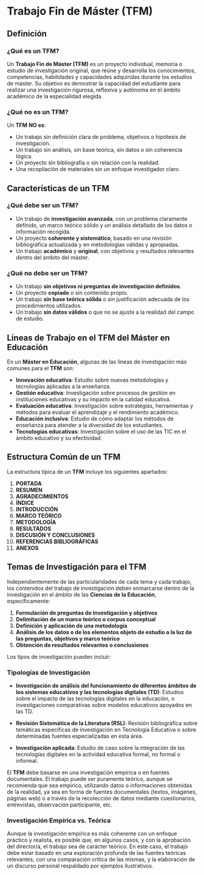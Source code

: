 # Trabajo Fin de Máster (TFM)

## Definición

### ¿Qué es un TFM?

Un **Trabajo Fin de Máster (TFM)** es un proyecto individual, memoria o estudio de investigación original, que reúne y desarrolla los conocimientos, competencias, habilidades y capacidades adquiridas durante los estudios de máster. Su objetivo es demostrar la capacidad del estudiante para realizar una investigación rigurosa, reflexiva y autónoma en el ámbito académico de la especialidad elegida.

### ¿Qué no es un TFM?

Un **TFM** **NO es**:

- Un trabajo sin definición clara de problema, objetivos o hipótesis de investigación.
- Un trabajo sin análisis, sin base teórica, sin datos o sin coherencia lógica.
- Un proyecto sin bibliografía o sin relación con la realidad.
- Una recopilación de materiales sin un enfoque investigador claro.

## Características de un TFM

### ¿Qué debe ser un TFM?

- Un trabajo de **investigación avanzada**, con un problema claramente definido, un marco teórico sólido y un análisis detallado de los datos o información recogida.
- Un proyecto **coherente y sistemático**, basado en una revisión bibliográfica actualizada y en metodologías válidas y apropiadas.
- Un trabajo **académico** y **original**, con objetivos y resultados relevantes dentro del ámbito del máster.

### ¿Qué no debe ser un TFM?

- Un trabajo **sin objetivos ni preguntas de investigación definidos**.
- Un proyecto **copiado** o sin contenido propio.
- Un trabajo **sin base teórica sólida** o sin justificación adecuada de los procedimientos utilizados.
- Un trabajo **sin datos válidos** o que no se ajuste a la realidad del campo de estudio.

## Líneas de Trabajo en el TFM del Máster en Educación

En un **Máster en Educación**, algunas de las líneas de investigación más comunes para el **TFM** son:

- **Innovación educativa**: Estudio sobre nuevas metodologías y tecnologías aplicadas a la enseñanza.
- **Gestión educativa**: Investigación sobre procesos de gestión en instituciones educativas y su impacto en la calidad educativa.
- **Evaluación educativa**: Investigación sobre estrategias, herramientas y métodos para evaluar el aprendizaje y el rendimiento académico.
- **Educación inclusiva**: Estudio de cómo adaptar los métodos de enseñanza para atender a la diversidad de los estudiantes.
- **Tecnologías educativas**: Investigación sobre el uso de las TIC en el ámbito educativo y su efectividad.

## Estructura Común de un TFM

La estructura típica de un **TFM** incluye los siguientes apartados:

1. **PORTADA**
2. **RESUMEN**
3. **AGRADECIMIENTOS**
4. **ÍNDICE**
5. **INTRODUCCIÓN**
6. **MARCO TEÓRICO**
7. **METODOLOGÍA**
8. **RESULTADOS**
9. **DISCUSIÓN Y CONCLUSIONES**
10. **REFERENCIAS BIBLIOGRÁFICAS**
11. **ANEXOS**

## Temas de Investigación para el TFM

Independientemente de las particularidades de cada tema y cada trabajo, los contenidos del trabajo de investigación deben enmarcarse dentro de la investigación en el ámbito de las **Ciencias de la Educación**, específicamente:

1. **Formulación de preguntas de investigación y objetivos**
2. **Delimitación de un marco teórico o corpus conceptual**
3. **Definición y aplicación de una metodología**
4. **Análisis de los datos o de los elementos objeto de estudio a la luz de las preguntas, objetivos y marco teórico**
5. **Obtención de resultados relevantes o conclusiones**

Los tipos de investigación pueden incluir:

### Tipologías de Investigación

- **Investigación de análisis del funcionamiento de diferentes ámbitos de los sistemas educativos y las tecnologías digitales (TD)**: Estudios sobre el impacto de las tecnologías digitales en la educación, o investigaciones comparativas sobre modelos educativos apoyados en las TD.
  
- **Revisión Sistemática de la Literatura (RSL)**: Revisión bibliográfica sobre temáticas específicas de investigación en Tecnología Educativa o sobre determinadas fuentes especializadas en esta área.

- **Investigación aplicada**: Estudio de caso sobre la integración de las tecnologías digitales en la actividad educativa formal, no formal o informal.

El **TFM** debe basarse en una investigación empírica o en fuentes documentales. El trabajo puede ser puramente teórico, aunque se recomienda que sea empírico, utilizando datos o informaciones obtenidas de la realidad, ya sea en forma de fuentes documentales (textos, imágenes, páginas web) o a través de la recolección de datos mediante cuestionarios, entrevistas, observación participante, etc.

### Investigación Empírica vs. Teórica

Aunque la investigación empírica es más coherente con un enfoque práctico y realista, es posible que, en algunos casos, y con la aprobación del director/a, el trabajo sea de carácter teórico. En este caso, el trabajo debe estar basado en una exploración profunda de las fuentes teóricas relevantes, con una comparación crítica de las mismas, y la elaboración de un discurso personal respaldado por ejemplos ilustrativos.
